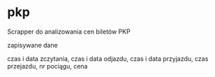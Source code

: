 # pkp
Scrapper do analizowania cen biletów PKP

zapisywane dane

czas i data zczytania, czas i data odjazdu, czas i data przyjazdu, czas przejazdu, nr pociągu, cena
